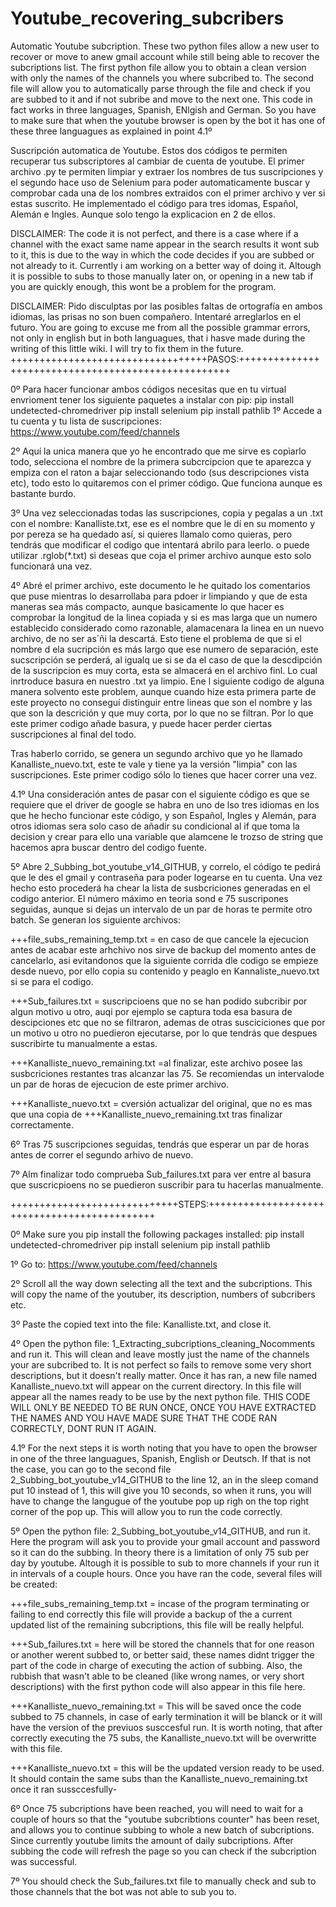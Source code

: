 # Youtube_recovering_subcribers
Automatic Youtube subcription. These two python files allow a new user to recover or move to anew gmail account while still being able to recover the subcriptions list. The first python file allow you to obtain a clean version with only the names of the channels you where subcribed to. The second file will allow you to automatically parse through the file and check if you are subbed to it and if not subribe and move to the next one. This code in fact works in three languages, Spanish, ENlgish and German. So you have to make sure that when the youtube browser is open by the bot it has one of these three languagues as explained in point 4.1º

Suscripción automatica de Youtube. Estos dos códigos te permiten recuperar tus subscriptores al cambiar de cuenta de youtube. El primer archivo .py te permiten limpiar y extraer los nombres de tus suscripciones y el segundo hace uso de Selenium para poder automaticamente  buscar y comprobar cada una de los nombres extraidos con el primer archivo y ver si estas suscrito. He implementado el código para tres idomas, Español, Alemán e Ingles. Aunque solo tengo la explicacion en 2 de ellos.

DISCLAIMER: The code it is not perfect, and there is a case where if a channel with the exact same name appear in the search results it wont sub to it, this is due to the way in which the code decides if you are subbed or not already to it. Currently i am working on a better way of doing it. Altough it is possible to subs to those manually later on, or opening in a new tab if you are quickly enough, this wont be a problem for the program.

DISCLAIMER: Pido disculptas por las posibles faltas de ortografía en ambos idiomas, las prisas no son buen compañero. Intentaré arreglarlos en el futuro.
            You are going to excuse me from all the possible grammar errors, not only in english but in both languagues, that i hasve made during the writing of this little wiki. I will try to fix them in the future.
++++++++++++++++++++++++++++++++++PASOS:++++++++++++++++++++++++++++++++++++++++++++++++++++

0º Para hacer funcionar ambos códigos necesitas que en tu virtual envrioment tener los siguiente paquetes a instalar con pip:
  pip install undetected-chromedriver
  pip install selenium
  pip install pathlib
1º Accede a tu cuenta y tu lista de suscripciones: https://www.youtube.com/feed/channels

2º Aquí la unica manera que yo he encontrado que me sirve es copìarlo todo, selecciona el nombre de la primera subcrcipcion que te aparezca y empiza con el raton a bajar seleccionando todo (sus descripciones vista etc), todo esto lo quitaremos con el primer código. Que funciona aunque es bastante burdo. 

3º Una vez seleccionadas todas las suscripciones, copia y pegalas a un .txt con el nombre: Kanalliste.txt, ese es el nombre que le dí en su momento y por pereza se ha quedado así, si quieres llamalo como quieras, pero tendrás que modificar el codigo que intentará abrilo para leerlo. o puede utilizar .rglob(*.txt) si deseas que coja el primer archivo aunque esto solo funcionará una vez.

4º Abré el primer archivo, este documento le he quitado los comentarios que puse mientras lo desarrollaba para pdoer ir limpiando y que de esta maneras sea más compacto, aunque basicamente lo que hacer es comprobar la longitud de la linea copiada y si es mas larga que un numero establecido considerado como razonable, alamacenara la linea en un nuevo archivo, de no ser as´ñi la descartá. Esto tiene el problema de que si el nombre d ela sucripción es más largo que ese numero de separación, este sucscripción se perderá, al igualq ue si se da el caso de que la descdipción de la suscripcion es muy corta, esta se almacerá en el archivo finl. Lo cual inrtroduce basura en nuestro .txt ya limpio. Ene l siguiente codigo de alguna manera solvento este problem, aunque cuando hize esta primera parte de este proyecto no conseguí distinguir entre lineas que son el nombre y las que son la descrición y que muy corta, por lo que no se filtran. Por lo que este primer codigo añade basura, y puede hacer perder ciertas suscripciones al final del todo. 

Tras haberlo corrido, se genera un segundo archivo que yo he llamado Kanalliste_nuevo.txt, este te vale y tiene ya la versión "limpia" con las suscripciones. Este primer codigo sólo lo tienes que hacer correr una vez.

4.1º Una consideración antes de pasar con el siguiente código es que se requiere que el driver de google se habra en uno de lso tres idiomas en los que he hecho funcionar este código, y son Español, Ingles y Alemán, para otros idiomas sera solo caso de añadir su condicional al if que toma la decision y crear para ello una variable que alamcene le trozso de string que hacemos apra buscar dentro del codigo fuente.

5º Abre 2_Subbing_bot_youtube_v14_GITHUB, y correlo, el código te pedirá que le des el gmail y contraseña para poder logearse en tu cuenta. Una vez hecho esto procederá ha chear la lista de susbcriciones generadas en el codigo anterior. El número máximo en teoria sond e 75 suscripones seguidas, aunque si dejas un intervalo de un par de horas te permite otro batch. Se generan los siguiente archivos:

+++file_subs_remaining_temp.txt = en caso de que cancele la ejecucion antes de acabar este arhchivo nos sirve de backup del momento antes de cancelarlo, asi evitandonos que la siguiente corrida dle codigo se empieze desde nuevo, por ello copia su contenido y peaglo en Kannaliste_nuevo.txt si se para el codigo.

+++Sub_failures.txt = suscripcioens que no se han podido subcribir por algun motivo u otro, auqi por ejemplo se captura toda esa basura de descipciones etc que no se filtraron, ademas de otras susciciciones que por un motivo u otro no puedieron ejecutarse, por lo que tendrás que despues suscribirte tu manualmente a estas.

+++Kanalliste_nuevo_remaining.txt  =al finalizar, este archivo posee las susbcriciones restantes tras alcanzar las 75. Se recomiendas un intervalode un par de horas de ejecucion de este primer archivo.

+++Kanalliste_nuevo.txt = cversión actualizar del original, que no es mas que una copia de +++Kanalliste_nuevo_remaining.txt tras finalizar correctamente.


6º Tras 75 suscripciones seguidas, tendrás que esperar un par de horas antes de correr el segundo arhivo de nuevo.

7º Alm finalizar todo comprueba Sub_failures.txt para ver entre al basura que suscricpioens no se puedieron suscribir para tu hacerlas manualmente.



+++++++++++++++++++++++++++++STEPS:+++++++++++++++++++++++++++++++++++++++++++++

0º Make sure you pip install the following packages installed: 
  pip install undetected-chromedriver
  pip install selenium
  pip install pathlib
  
1º Go to: https://www.youtube.com/feed/channels

2º Scroll all the way down selecting all the text and the subcriptions. This will copy the name of the youtuber, its description, numbers of subcribers etc.

3º Paste the copied text into the file: Kanalliste.txt, and close it.

4º Open the python file: 1_Extracting_subcriptions_cleaning_Nocomments and run it. This will clean and leave mostly just the name of the channels your are subcribed to. It is not perfect so fails to remove some very short descriptions, but it doesn't really matter. Once it has ran, a new file named Kanalliste_nuevo.txt will appear on the current directory. In this file will appear all the names ready to be use by the next python file. THIS CODE WILL ONLY BE NEEDED TO BE RUN ONCE, ONCE YOU HAVE EXTRACTED THE NAMES AND YOU HAVE MADE SURE THAT THE CODE RAN CORRECTLY, DONT RUN IT AGAIN.

4.1º For the next steps it is worth noting that you have to open the browser in one of the three languagues, Spanish, English or Deutsch. If that is not the case, you can go to the second file 2_Subbing_bot_youtube_v14_GITHUB to the line 12, an in the sleep comand put 10 instead of 1, this will give you 10 seconds, so when it runs, you will have to change the langugue of the youtube pop up righ on the top right corner of the pop up. This will allow you to run the code correctly. 

5º Open the python file: 2_Subbing_bot_youtube_v14_GITHUB, and run it. Here the program will ask you to provide your gmail account and password so it can do the subbing. In theory there is a limitation of only 75 sub per day by youtube. Altough it is possible to sub to more channels if your run it in intervals of a couple hours. Once you have ran the code, several files will be created:

+++file_subs_remaining_temp.txt = incase of the program terminating or failing to end correctly this file will provide a backup of the a current updated list of the remaining                                       subcriptions, this file will be really helpful.

+++Sub_failures.txt = here will be stored the channels that for one reason or another werent subbed to, or better said, these names didnt trigger the part of the code in charge of executing the action of subbing. Also, the rubbish that wasn't able to be cleaned (like wrong names, or very short descriptions) with the first python code will also appear in this file here.
   
+++Kanalliste_nuevo_remaining.txt = This will be saved once the code subbed to 75 channels, in case of early termination it will be blanck or it will have the version of the 
                                previuos susccesful run. It is worth noting, that after correctly executing the 75 subs, the Kanalliste_nuevo.txt will be overwritte with this                                   file.
                                
+++Kanalliste_nuevo.txt = this will be the updated version ready to be used. It should contain the same subs than the Kanalliste_nuevo_remaining.txt once it ran sussccesfully-
   
   6º Once 75 subcriptions have been reached, you will need to wait for a couple of hours so that the "youtube subcribtions counter" has been reset, and allows you to continue subbing to whole a new batch of subcriptions. Since currently youtube limits the amount of daily subcriptions. After subbing the code will refresh the page so you can check if the subcription was successful.
   
   7º You should check the Sub_failures.txt file to manually check and sub to those channels that the bot was not able to sub you to.
   
   
